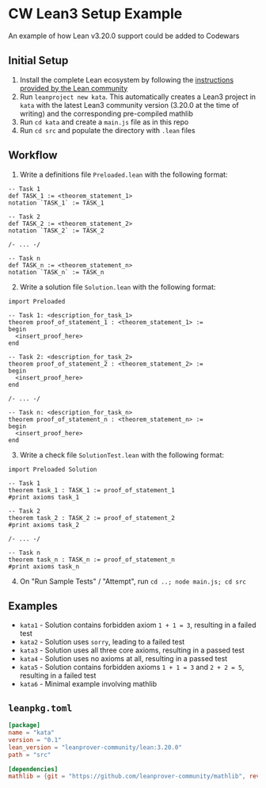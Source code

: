 # CW Lean3 Setup Example

An example of how Lean v3.20.0 support could be added to Codewars

## Initial Setup

1. Install the complete Lean ecosystem by following the [instructions provided by the Lean community](https://leanprover-community.github.io/get_started.html)
1. Run `leanproject new kata`. This automatically creates a Lean3 project in `kata` with the latest Lean3 community version (3.20.0 at the time of writing) and the corresponding pre-compiled mathlib
1. Run `cd kata` and create a `main.js` file as in this repo
1. Run `cd src` and populate the directory with `.lean` files

## Workflow

1. Write a definitions file `Preloaded.lean` with the following format:

  ```lean
  -- Task 1
  def TASK_1 := <theorem_statement_1>
  notation `TASK_1` := TASK_1

  -- Task 2
  def TASK_2 := <theorem_statement_2>
  notation `TASK_2` := TASK_2

  /- ... -/

  -- Task n
  def TASK_n := <theorem_statement_n>
  notation `TASK_n` := TASK_n
  ```
2. Write a solution file `Solution.lean` with the following format:

  ```lean
  import Preloaded

  -- Task 1: <description_for_task_1>
  theorem proof_of_statement_1 : <theorem_statement_1> :=
  begin
    <insert_proof_here>
  end

  -- Task 2: <description_for_task_2>
  theorem proof_of_statement_2 : <theorem_statement_2> :=
  begin
    <insert_proof_here>
  end

  /- ... -/

  -- Task n: <description_for_task_n>
  theorem proof_of_statement_n : <theorem_statement_n> :=
  begin
    <insert_proof_here>
  end
  ```
3. Write a check file `SolutionTest.lean` with the following format:

  ```lean
  import Preloaded Solution

  -- Task 1
  theorem task_1 : TASK_1 := proof_of_statement_1
  #print axioms task_1

  -- Task 2
  theorem task_2 : TASK_2 := proof_of_statement_2
  #print axioms task_2

  /- ... -/

  -- Task n
  theorem task_n : TASK_n := proof_of_statement_n
  #print axioms task_n
  ```
4. On "Run Sample Tests" / "Attempt", run `cd ..; node main.js; cd src`

## Examples

- `kata1` - Solution contains forbidden axiom `1 + 1 = 3`, resulting in a failed test
- `kata2` - Solution uses `sorry`, leading to a failed test
- `kata3` - Solution uses all three core axioms, resulting in a passed test
- `kata4` - Solution uses no axioms at all, resulting in a passed test
- `kata5` - Solution contains forbidden axioms `1 + 1 = 3` and `2 + 2 = 5`, resulting in a failed test
- `kata6` - Minimal example involving mathlib

## `leanpkg.toml`

```toml
[package]
name = "kata"
version = "0.1"
lean_version = "leanprover-community/lean:3.20.0"
path = "src"

[dependencies]
mathlib = {git = "https://github.com/leanprover-community/mathlib", rev = "c3d08357326c73fa7f1e3c5a703c585f3dce7f07"}
```
